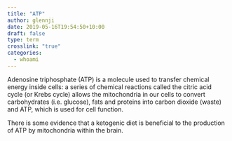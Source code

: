 ```yaml
---
title: "ATP"
author: glennji
date: 2019-05-16T19:54:50+10:00
draft: false
type: term
crosslink: "true"
categories:
  - whoami
---
```

Adenosine triphosphate (ATP) is a molecule used to transfer chemical energy inside cells: a series of chemical reactions called the citric acid cycle (or Krebs cycle) allows the mitochondria in our cells to convert carbohydrates (i.e. glucose), fats and proteins into carbon dioxide (waste) and ATP, which is used for cell function.

There is some evidence that a ketogenic diet is beneficial to the production of ATP by mitochondria within the brain.
